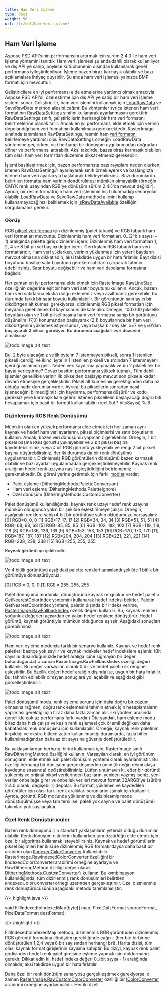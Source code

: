 ```yaml
---
title: Ham Veri İşleme
type: docs
weight: 50
url: /tr/net/ham-veri-isleme/
---
```


## **Ham Veri İşleme**
Aspose.PSD API'sinin performansını artırmak için sürüm 2.4.0 ile ham veri işleme yöntemini tanıttık. Ham veri işlemesi şu anda dahili olarak kullanılıyor ve dış API'ye sahip, böylece kütüphanenin dışından kullanılarak genel performans iyileştirilebiliyor. İşleme bazen biraz karmaşık olabilir ve bazı açıklamalara ihtiyaç duyabilir. Şu anda ham veri işlemesi yalnızca BMP formatı için mevcuttur.

Geliştiricilere en iyi performansı elde etmelerine yardımcı olmak amacıyla Aspose.PSD API'si, özelleştirme için dış API'ye sahip bir ham veri işleme sistemi sunar. Geliştiriciler, ham veri işlemini kullanmak için [LoadRawData](https://reference.aspose.com/psd/net/aspose.psd/rasterimage/methods/loadrawdata/index) ve [SaveRawData](https://reference.aspose.com/psd/net/aspose.psd/rasterimage/methods/saverawdata) method ailesini çağırır. Bu yöntemler ayrıca istenen ham veri formatının [RawDataSettings](https://reference.aspose.com/psd/net/aspose.psd/rawdatasettings) sınıfını kullanarak ayarlanmasını gerektirir. RawDataSettings sınıfı, geliştiricilerin herhangi bir ham veri formatını belirtmelerine olanak tanır. Ancak en iyi performansı elde etmek için verinin depolandığı ham veri formatının kullanılması gerekmektedir. RasterImage sınıfında tanımlanan RawDataSettings, resmin ham [veri formatını](https://reference.aspose.com/psd/net/aspose.psd/rawdatasettings/properties/pixeldataformat) belirlemeye yardımcı olur. RawDataSettings örneğini LoadRawData yöntemine geçirirken, veri herhangi bir dönüşüm uygulanmadan doğrudan döner ve performansı artırabilir. Aksi takdirde, bazen biraz karmaşık olabilen tüm olası ham veri formatları düzenine dikkat etmeniz gerekebilir.

İşlemi basitleştirmek için, bazen performansta bazı kayıplara neden olurken, istenen RawDataSettings'i ayarlayarak sınıfı örnekleyerek ve başlangıçta istenen ham veri ayarlarıyla başlatarak belirleyebilirsiniz. Bazı durumlarda belirtilen formatta ham verinin döndürülmesi mümkün olmayabilir (örneğin CMYK renk uzayından RGB'ye dönüşüm sürüm 2.4.0'da mevcut değildir). Ayrıca, bir resim formatı için ham veri işleminin hiç bulunmadığı senaryolar olabilir. LoadRawData ve SaveRawData method ailesini kullanıp kullanamayacağınızı belirlemek için [IsRawDataAvailable](https://reference.aspose.com/psd/net/aspose.psd/rasterimage/properties/israwdataavailable) özelliğini sorgulamanız gerekir.
### **Görüş**
RGB [piksel veri formatı](https://reference.aspose.com/psd/net/aspose.psd/pixeldataformat) için dizinlenmiş (palet tabanlı) ve RGB tabanlı ham veri formatları mevcuttur. Dizinlenmiş ham veri formatları, 0..(2^bis sayısı – 1) aralığında palette giriş dizinlerini içerir. Dizinlenmiş ham veri formatları 1, 2, 4 ve 8 bit piksel başına değer içerir. Geri kalanı RGB tabanlı ham veri formatlarıdır. Ham veri yüklerken, verinin yüklenmesi için yeterli baytların mevcut olmasına dikkat edin, aksi takdirde uygun bir hata fırlatılır. Bayt dizisi boyutunu basitçe satır boyutunu gereken satırlarla çarparak tahmin edebilirsiniz. Satır boyutu değişebilir ve ham veri depolama formatına bağlıdır.

Her zaman en iyi performansı elde etmek için [RasterImage.RawLineSize](https://reference.aspose.com/psd/net/aspose.psd/rasterimage/properties/rawlinesize) özelliğinin değerine eşit bir ham veri satır boyutunu kullanın. Ancak, bazen ham veri satırlarına ekstra dolgu eklemeniz veya azaltmanız gerekebilir, bu durumda farklı bir satır boyutu kullanılabilir. Bir görüntünün sınırlayıcı bir dikdörtgen alt kümesi gerekiyorsa, dizinlenmiş RGB piksel formatları için meydana gelebilecek bit kaymalarını dikkate alın. Örneğin, 100x100 piksellik boyutları olan ve 1 bit piksel başına ham veri formatına sahip bir görüntüyü düşünelim. (7,0) konumundan başlayarak (2,1) boyutlarında bir ham veri dikdörtgenini yüklemek istiyorsunuz, veya başka bir deyişle, x=7 ve y=0'dan başlayarak 2 piksel gerekiyor. Bu durumda aşağıdaki veri düzenini almalısınız:



![todo:image_alt_text](raw-data-processing_1.png)

Bu, 2 byte alacağınız ve ilk byte'ın 7 istenmeyen pikseli, sonra 1 istenilen pikseli içerdiği ve ikinci byte'ın 1 istenilen pikseli ve ardından 7 istenmeyeni içerdiği anlamına gelir.  Neden veri kaydırma yapmadık ve bu 2 pikseli tek bir bayta yerleştirme? Cevap basittir: performansı yüksek tutmak. Tüm dahili işlemler genellikle verinin ilk pikselden başlayıp mevcut son piksele kadar devam etmesiyle gerçekleştirilir. Piksel alt kümesinin gerektiğinden daha az olduğu nadir durumlar vardır. Ayrıca, bu piksellerin sonradan nasıl işleneceğini bilmediğimiz için kaydırma, performansı düşürür ve kodu gereksiz yere karmaşık hale getirir. İstenen piksellerin başlayacağı doğru biti hesaplamak için basit bir formül kullanılabilir: (rect.Sol * bitsSayısı) % 8.
### **Dizinlenmiş RGB Renk Dönüşümü**
Mümkün olan en yüksek performansı elde etmek için her zaman aynı kaynak ve hedef ham veri ayarlarını, piksel biçimlerini ve satır boyutlarını kullanın. Ancak, bazen veri dönüşümü yapmanız gerekebilir. Örneğin, 1 bit piksel başına RGB görüntü yükleyebilir ve 2 bit piksel başına kaydedebilirsiniz, veya 4 bit RGB görüntü yükleyebilir ve rengi 2 bit piksel başına düşürebilirsiniz. Her iki durumda da bir renk dönüşümü uygulanmalıdır. Dizinlenmiş RGB görüntülerin dönüşümü bazen karmaşık olabilir ve bazı ayarlar uygulanmadan gerçekleştirilemeyebilir. Kaynak renk aralığının hedef renk uzayına nasıl eşleştirildiğini belirlememiz gerekmektedir. Bu görevi yerine getirmek için farklı [modlar](https://reference.aspose.com/psd/net/aspose.psd/ditheringmethods) vardır:

- Palet eşleme (DitheringMethods.PaletteConversion)
- Ham veri eşleme (DitheringMethods.PaletteIgnore)
- Özel dönüşüm (DitheringMethods.CustomConverter)

Palet dönüşümü kullanıldığında, kaynak renk uzayı hedef renk uzayına mümkün olduğunca yakın bir şekilde eşleştirilmeye çalışır. Örneğin, aşağıdaki renklere sahip 4 bit bir görüntüye sahip olduğumuzu varsayalım:
[0] RGB=0, 0, 0
[1] RGB=17, 17, 17
[2] RGB=34, 34, 34
[3] RGB=51, 51, 51
[4] RGB=68, 68, 68
[5] RGB=85, 85, 85
[6] RGB=102, 102, 102
[7] RGB=119, 119, 119
[8] RGB=136, 136, 136
[9] RGB=153, 153, 153
[10] RGB=170, 170, 170
[11] RGB=187, 187, 187
[12] RGB=204, 204, 204
[13] RGB=221, 221, 221
[14] RGB=238, 238, 238
[15] RGB=255, 255, 255

Kaynak görüntü şu şekildedir:



![todo:image_alt_text](raw-data-processing_2.png)

Ve 4 bitlik görüntüyü aşağıdaki palette renkleri tanımlandı şekilde 1 bitlik bir görüntüye dönüştürüyoruz:

[0] RGB = 0, 0, 0
[1] RGB = 255, 255, 255

Palet dönüşümü modunda, dönüştürücü kaynak rengi okur ve hedef paletin [GetNearestColorIndex](https://reference.aspose.com/psd/net/aspose.psd/icolorpalette/methods/getnearestcolorindex/index) yöntemini kullanarak hedef indeksi belirler. Paletin GetNearestColorIndex yöntemi, paletin dışında bir indeks verirse, [RasterImage.RawFallbackIndex](https://reference.aspose.com/psd/net/aspose.psd/rasterimage/properties/rawfallbackindex) özellik değeri kullanılır. Bu, kaynak renkleri yoğunluk değerleri açısından en yakın hedef renklere dönüştürür. Hedef görüntü, kaynak görüntüyle mümkün olduğunca eşleşir. Aşağıdaki sonuçları görebilirsiniz:


![todo:image_alt_text](raw-data-processing_3.png)

Ham veri eşleme modunda farklı bir senaryo kullanılır. Kaynak ve hedef renk paletleri basitçe yok sayılır ve kaynak indeksler hedef indekslere eşlenir. (Bit sayısını düşürdüğünüzde hedef aralığa içine sığmayan bir değer bulunduğunda) o zaman RasterImage.RawFallbackIndex özelliği değeri kullanılır. Bu değer varsayılan olarak 0'dır ve hedef paletin ilk rengine eşleştirilir. Bu özellik değeri hedef aralığın dışında ise, uygun bir hata fırlatılır. Bu, tahmin edilebilir olmayan sonuçlara yol açabilir ve aşağıdaki gibi görselleştirilebilir:


![todo:image_alt_text](raw-data-processing_4.png)

Palet dönüşümü modu, renk eşleme sorunu için daha doğru bir çözüm olmasına rağmen, doğru renk eşlemesini tahmin etmek için hesaplamaların yapılması gerektiği için biraz daha fazla zaman alır. (İki yöntem arasında genellikle çok az performans farkı vardır.) Öte yandan, ham eşleme modu biraz daha hızlı çalışır ve kesin renk eşlemesi çok önemli değilken daha kabataslak renk dönüşümü için kullanılabilir. Örneğin, kaynak renk paletinin kırpıldığı ve ekstra bitlerin zaten kullanılmadığı durumlarda, fazla bitler kullanılmadığından daha az bit sayısına güvenle dönüştürülebilir.

Bu yaklaşımlardan herhangi birini kullanmak için, RasterImage sınıfı RawDitheringMethod özelliğini kullanın. Varsayılan olarak, en iyi görünüm sonuçlarını elde etmek için palet dönüşüm yöntemi olarak ayarlanmıştır. Bu özelliği herhangi bir dönüşüm gerçekleşmeden önce (örneğin resmi akışa kaydetme sırasında) değiştirebilirsiniz. Lütfen unutmayın ki, eğer bir görüntü yüklemiş ve orijinal piksel verilerinden bazılarını yeniden yazmış iseniz, yeni veriler önbelleğe girer ve önbellek verileri mevcut format 32ARGB'ye (sürüm 2.4.0 olarak, değişebilir) depolar. Bu format, yüklenen ve kaydedilen görüntüler için olası farklı renk aralıkları sorunlarını aşmak için kullanılır. Ayrıca, görüntü RGB modunda yüklenmiş ve dizinlenmiş mode dönüştürülmüşse veya tam tersi ise, paleti yok sayma ve palet dönüşümü takımları yok sayılacaktır.
### **Özel Renk Dönüştürücüler**
Bazen renk dönüşümü için standart yaklaşımların yetersiz olduğu durumlar olabilir. Renk dönüşüm rutinlerini kullanırken tam özgürlüğü elde etmek için özel bir algoritma kullanmak isteyebilirsiniz. Kaynak ve hedef görüntülerin piksel biçimleri her ikisi de dizinlenmiş RGB formatındaysa daha basit bir arabirim olan [IIndexedColorConverter](https://reference.aspose.com/psd/net/aspose.psd/iindexedcolorconverter) kullanılabilir. RasterImage.RawIndexedColorConverter özelliğini bir IIndexedColorConverter arabirimi örneğine ayarlayın ve RawDitheringMethod özelliği değer olarak [DitheringMethods](https://reference.aspose.com/psd/net/aspose.psd/ditheringmethods).CustomConverter'ı kullanın. Bu kombinasyon kullanıldığında, tüm dizinlenmiş renk dönüşümleri belirtilen IIndexedColorConverter örneği üzerinden gerçekleştirilir. Özel dizinlenmiş renk dönüştürücüsünün aşağıdaki metodu tanımlanmıştır:



{{< highlight java >}}

 void FillIndexedtoIndexedMap(byte[] map, PixelDataFormat sourceFormat, PixelDataFormat destFormat);

{{< /highlight >}}



FillIndexedtoIndexedMap metodu, dizinlenmiş RGB görüntüden dizinlenmiş RGB görüntü formatına dönüşüm gerektiğinde çağrılır (her biri birbirine dönüştürülen 1,2,4 veya 8 bit sayısından herhangi biri). Harita dizisi, tüm olası kaynak format girişlerinin sayısına sahiptir. Bu diziyi, kaynak renk palet girdisinden hedef renk palet girdisine eşleme yapmak için doldurmanız gerekir. Dikkat edin ki, hedef indeks değeri 0..(bit sayısı - 1) aralığında olmalıdır, aksi takdirde uygun bir hata fırlatılır.

Daha özel bir renk dönüşüm senaryosu gerçekleştirmek gerekiyorsa, o zaman [RasterImage.RawCustomColorConverter](https://reference.aspose.com/psd/net/aspose.psd/rasterimage/properties/rawcustomcolorconverter) özelliği bir [IColorConverter](https://reference.aspose.com/psd/net/aspose.psd/icolorconverter) arabirimi örneğine ayarlanmalıdır. Her iki özell